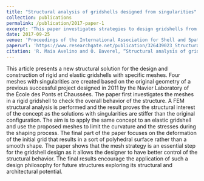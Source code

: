 ```yaml
---
title: "Structural analysis of gridshells designed from singularities"
collection: publications
permalink: /publication/2017-paper-1
excerpt: 'This paper investigates strategies to design gridshells from singularities.'
date: 2017-09-25
venue: 'Proceedings of the International Association for Shell and Spatial Structures (IASS) Annual Symposium 2017'
paperurl: 'https://www.researchgate.net/publication/326439023_Structural_analysis_of_gridshells_designed_from_singularities'
citation: 'R. Maia Avelino and O. Baverel, “Structural analysis of gridshells designed from singularities,” <i>Proceedings of the IASS Annual Symposium 2017. Interfaces: Architecture, Engineering,</i>, no. September 2017, Hamburg, Germany, pp. 1–10, 2017.'
---
```



This article presents a new structural solution for the design and construction of rigid and elastic gridshells with specific meshes. Four meshes with singularities are created based on the original geometry of a previous successful project designed in 2011 by the Navier Laboratory of the École des Ponts et Chaussées. The paper first investigates the meshes in a rigid gridshell to check the overall behavior of the structure. A FEM structural analysis is performed and the result proves the structural interest of the concept as the solutions with singularities are stiffer than the original configuration. The aim is to apply the same concept to an elastic gridshell and use the proposed meshes to limit the curvature and the stresses during the shaping process. The final part of the paper focuses on the deformation of the initial grid that results in a sort of polyhedral surface rather than a smooth shape. The paper shows that the mesh strategy is an essential step for the gridshell design as it allows the designer to have better control of the structural behavior. The final results encourage the application of such a design philosophy for future structures exploring its structural and architectural potential.